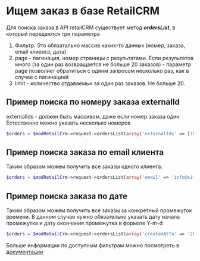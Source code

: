 # Ищем заказ в базе RetailCRM

Для поиска заказа в API retailCRM существует метод ***ordersList***, в который передаются три параметра

1. Фильтр. Это обязатально массив каких-то данных (номер, заказа, email клиента, дата)
2. page - пагинация, номер страницы с результатами. Если результатов много (за один раз возвращается не больше 20 заказов) - параметр page позволяет обратиться с одинм запросом несколько раз, как в случае с пагинацией
3. limit - количество отдаваемых за один раз заказов. Не больше 20.

## Пример поиска по номеру заказа externalId

externalIds - должен быть массивом, даже если номер заказа один. Естественно можно указать несколько номеров

```php
$orders = $modRetailCrm->request->ordersList(array('externalIds' => [100]), 1, 20);
```

## Пример поиска заказа по email клиента

Таким образом можем получить все заказы одного клиента.

```php
$orders = $modRetailCrm->request->ordersList(array('email' => 'info@site.ru'), 1, 20);
```

## Пример поиска заказа по дате

Таким образом можем получить все заказы за конкретный промежуток времени. В данном случае нужно обязательно указать дату начала промежутка и дату окончания промежутка в формате Y-m-d

``` php
$orders = $modRetailCrm->request->ordersList(array('createdAtTo' => '2019-01-06', 'createdAtFrom' => '2019-01-06'), 1, 20);
```

Больше информации по доступным фильтрам можно посмотреть в [документации](https://help.retailcrm.ru/Developers/ApiVersion5#get--api-v5-orders)
